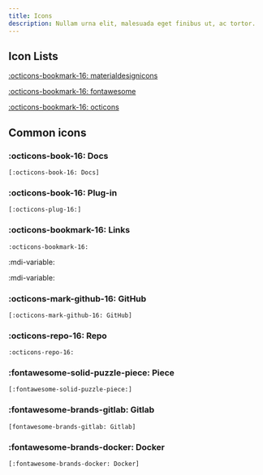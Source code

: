 ```yaml
---
title: Icons
description: Nullam urna elit, malesuada eget finibus ut, ac tortor.
---
```


## Icon Lists

[:octicons-bookmark-16:  materialdesignicons](https://cdn.materialdesignicons.com/5.3.45/)

[:octicons-bookmark-16:  fontawesome](https://fontawesome.com/icons?d=gallery)

[:octicons-bookmark-16:  octicons](https://primer.style/octicons/)

## Common icons

### :octicons-book-16: Docs

```
[:octicons-book-16: Docs]
```

### :octicons-book-16: Plug-in

```
[:octicons-plug-16:]
```

### :octicons-bookmark-16: Links

```
:octicons-bookmark-16:
```

:mdi-variable:

:mdi-variable:

### :octicons-mark-github-16: GitHub

```
[:octicons-mark-github-16: GitHub]
```

### :octicons-repo-16: Repo

```
:octicons-repo-16:
```

### :fontawesome-solid-puzzle-piece: Piece

```
[:fontawesome-solid-puzzle-piece:]
```

### :fontawesome-brands-gitlab: Gitlab

```
[fontawesome-brands-gitlab: Gitlab]
```

### :fontawesome-brands-docker: Docker

```
[:fontawesome-brands-docker: Docker]
```